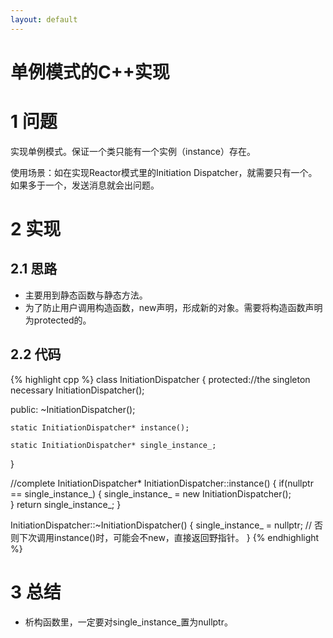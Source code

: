 ```yaml
---
layout: default
---
```


单例模式的C++实现
==================

1 问题
====
实现单例模式。保证一个类只能有一个实例（instance）存在。

使用场景：如在实现Reactor模式里的Initiation Dispatcher，就需要只有一个。如果多于一个，发送消息就会出问题。



2 实现
====

2.1 思路
----
- 主要用到静态函数与静态方法。
- 为了防止用户调用构造函数，new声明，形成新的对象。需要将构造函数声明为protected的。

2.2 代码
----
{% highlight cpp %}
class InitiationDispatcher
{
protected://the singleton necessary
	InitiationDispatcher();

public:
	~InitiationDispatcher();

	static InitiationDispatcher* instance();

	static InitiationDispatcher* single_instance_;
}

//complete
InitiationDispatcher* InitiationDispatcher::instance()
{
	if(nullptr == single_instance_)
	{
	    single_instance_ = new InitiationDispatcher();	
	}
        return single_instance_;
}

InitiationDispatcher::~InitiationDispatcher()
{
    single_instance_ = nullptr; // 否则下次调用instance()时，可能会不new，直接返回野指针。
}
{% endhighlight %}

3 总结
=====
- 析构函数里，一定要对single\_instance\_置为nullptr。


